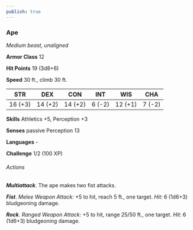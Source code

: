 ```yaml
---
publish: true
---
```

### Ape

*Medium beast, unaligned*

**Armor Class** 12

**Hit Points** 19 (3d8+6)

**Speed** 30 ft., climb 30 ft.

| STR     | DEX     | CON     | INT    | WIS     | CHA    |
|---------|---------|---------|--------|---------|--------|
| 16 (+3) | 14 (+2) | 14 (+2) | 6 (-2) | 12 (+1) | 7 (-2) |

**Skills** Athletics +5, Perception +3

**Senses** passive Perception 13

**Languages** -

**Challenge** 1/2 (100 XP)

###### Actions

***Multiattack***. The ape makes two fist attacks.

***Fist***. *Melee Weapon Attack:* +5 to hit, reach 5 ft., one target. *Hit:* 6 (1d6+3) bludgeoning damage.

***Rock***. *Ranged Weapon Attack:* +5 to hit, range 25/50 ft., one target. *Hit:* 6 (1d6+3) bludgeoning damage.